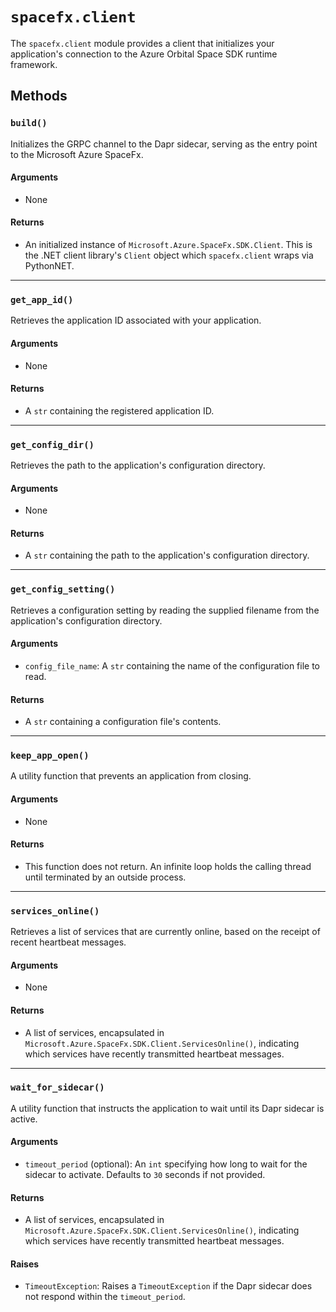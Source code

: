 # `spacefx.client`

The `spacefx.client` module provides a client that initializes your application's connection to the Azure Orbital Space SDK runtime framework.

## Methods

### `build()`

Initializes the GRPC channel to the Dapr sidecar, serving as the entry point to the Microsoft Azure SpaceFx.

#### **Arguments**

- None

#### **Returns**

- An initialized instance of `Microsoft.Azure.SpaceFx.SDK.Client`. This is the .NET client library's `Client` object which `spacefx.client` wraps via PythonNET.

---

### `get_app_id()`

Retrieves the application ID associated with your application.

#### **Arguments**

- None

#### **Returns**

- A `str` containing the registered application ID.

---

### `get_config_dir()`

Retrieves the path to the application's configuration directory.

#### **Arguments**

- None

#### **Returns**

- A `str` containing the path to the application's configuration directory.

---

### `get_config_setting()`

Retrieves a configuration setting by reading the supplied filename from the application's configuration directory.

#### **Arguments**

- `config_file_name`: A `str` containing the name of the configuration file to read.

#### **Returns**

- A `str` containing a configuration file's contents.

---

### `keep_app_open()`

A utility function that prevents an application from closing.

#### **Arguments**

- None

#### **Returns**

- This function does not return. An infinite loop holds the calling thread until terminated by an outside process.

---

### `services_online()`

Retrieves a list of services that are currently online, based on the receipt of recent heartbeat messages.

#### **Arguments**

- None

#### **Returns**

- A list of services, encapsulated in `Microsoft.Azure.SpaceFx.SDK.Client.ServicesOnline()`, indicating which services have recently transmitted heartbeat messages.

---

### `wait_for_sidecar()`

A utility function that instructs the application to wait until its Dapr sidecar is active.

#### **Arguments**

- `timeout_period` (optional): An `int` specifying how long to wait for the sidecar to activate. Defaults to `30` seconds if not provided.
#### **Returns**

- A list of services, encapsulated in `Microsoft.Azure.SpaceFx.SDK.Client.ServicesOnline()`, indicating which services have recently transmitted heartbeat messages.

#### **Raises**
-   `TimeoutException`: Raises a `TimeoutException` if the Dapr sidecar does not respond within the `timeout_period`.
